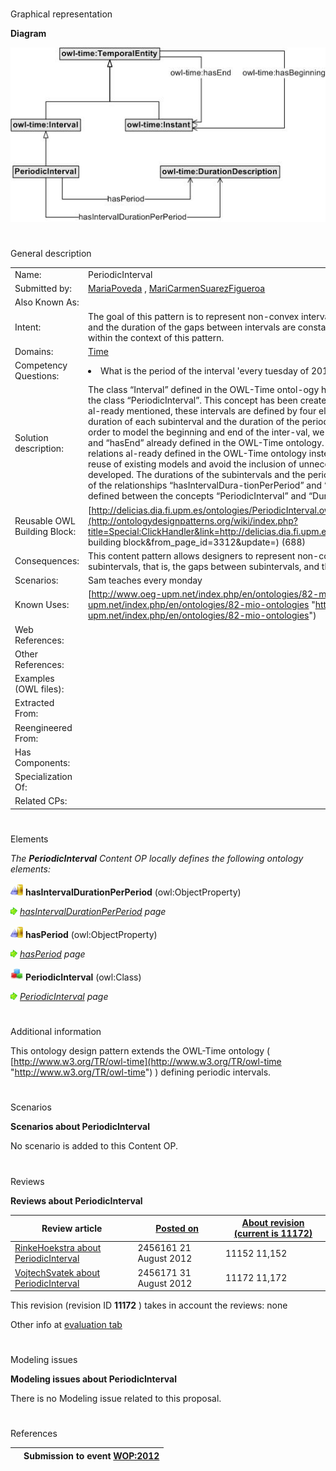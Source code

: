 # 

 Graphical representation



__Diagram__ 





[![Image:PeriodicIntervalv0.jpg](./PeriodicIntervalv0.jpg)](../Image/PeriodicIntervalv0.jpg.md "Image:PeriodicIntervalv0.jpg")





# 

 General description




|  |  |
| --- | --- |
|  Name:  |  PeriodicInterval  |
|  Submitted by:  | [MariaPoveda](../User/MariaPoveda.md "User:MariaPoveda")  , [MariCarmenSuarezFigueroa](../User/MariCarmenSuarezFigueroa.md "User:MariCarmenSuarezFigueroa")  |
|  Also Known As:  |  |
|  Intent:  |  The goal of this pattern is to represent non-convex intervals where the duration of each internal interval and the duration of the gaps between intervals are constant. These intervals are called periodic intervals within the context of this pattern.  |
|  Domains:  | [Time](../Community/Time.md "Community:Time")  |
|  Competency Questions:  | <li>       What is the period of the interval 'every tuesday of 2010'? The period is a week (weekly).      </li> |
|  Solution description:  |  The class “Interval” defined in the OWL-Time ontol-ogy has been extended within this pattern by means of the class “PeriodicInterval”. This concept has been created in order to define periodic intervals. As we have al-ready mentioned, these intervals are defined by four elements, namely, its beginning, its end, the duration of each subinterval and the duration of the period, that is, the gaps between two subintervals. In order to model the beginning and end of the inter-val, we have reused the relationships “hasBeginning” and “hasEnd” already defined in the OWL-Time ontology. By taking advantage of the concepts and relations al-ready defined in the OWL-Time ontology instead of creating new ones we both pro-mote the reuse of existing models and avoid the inclusion of unnecessary complexity within the pattern being developed. The durations of the subintervals and the period between them have been modelled by means of the relationships “hasIntervalDura-tionPerPeriod” and “hasPeriod” respectively. Both relationships are defined between the concepts “PeriodicInterval” and “DurationDescription”.  |
|  Reusable OWL Building Block:  | [http://delicias.dia.fi.upm.es/ontologies/PeriodicInterval.owl](http://ontologydesignpatterns.org/wiki/index.php?title=Special:ClickHandler&link=http://delicias.dia.fi.upm.es/ontologies/PeriodicInterval.owl&message=OWL building block&from_page_id=3312&update=)  (688)  |
|  Consequences:  |  This content pattern allows designers to represent non-convex intervals where the period between subintervals, that is, the gaps between subintervals, and the duration of the subintervals are constant.  |
|  Scenarios:  |  Sam teaches every monday  |
|  Known Uses:  | [http://www.oeg-upm.net/index.php/en/ontologies/82-mio-ontologies](http://www.oeg-upm.net/index.php/en/ontologies/82-mio-ontologies "http://www.oeg-upm.net/index.php/en/ontologies/82-mio-ontologies")  |
|  Web References:  |  |
|  Other References:  |  |
|  Examples (OWL files):  |  |
|  Extracted From:  |  |
|  Reengineered From:  |  |
|  Has Components:  |  |
|  Specialization Of:  |  |
|  Related CPs:  |  |



  





# 

 Elements



_The
 __PeriodicInterval__ 
 Content OP locally defines the following ontology elements:_ 





[![ObjectProperty](./20px-ObjectProperty.gif)](../Image/ObjectProperty.gif.md "ObjectProperty")
__hasIntervalDurationPerPeriod__ 
 (owl:ObjectProperty)
 
[![](./11px-ArrowRight.gif)](../Image/ArrowRight.gif.md "ArrowRight.gif")
_[hasIntervalDurationPerPeriod](./PeriodicInterval/hasIntervalDurationPerPeriod.md "Submissions:PeriodicInterval/hasIntervalDurationPerPeriod") 
 page_ 



[![ObjectProperty](./20px-ObjectProperty.gif)](../Image/ObjectProperty.gif.md "ObjectProperty")
__hasPeriod__ 
 (owl:ObjectProperty)
 
[![](./11px-ArrowRight.gif)](../Image/ArrowRight.gif.md "ArrowRight.gif")
_[hasPeriod](./PeriodicInterval/hasPeriod.md "Submissions:PeriodicInterval/hasPeriod") 
 page_ 



[![Class](./20px-Class.gif)](../Image/Class.gif.md "Class")
__PeriodicInterval__ 
 (owl:Class)
 
[![](./11px-ArrowRight.gif)](../Image/ArrowRight.gif.md "ArrowRight.gif")
_[PeriodicInterval](./PeriodicInterval.md "Submissions:PeriodicInterval/PeriodicInterval") 
 page_ 


# 

 Additional information



 This ontology design pattern extends the OWL-Time ontology (
 [http://www.w3.org/TR/owl-time](http://www.w3.org/TR/owl-time "http://www.w3.org/TR/owl-time") 
 ) defining periodic intervals.
 



  





# 

 Scenarios




__Scenarios about PeriodicInterval__ 


 No scenario is added to this Content OP.
 




# 

 Reviews




__Reviews about PeriodicInterval__ 



|  Review article  | [Posted on](../Property/CreationDate.md "Property:CreationDate")  | [About revision (current is 11172)](../Property/ReviewAboutVersion.md "Property:ReviewAboutVersion")  |
| --- | --- | --- |
| [RinkeHoekstra about PeriodicInterval](../Reviews/RinkeHoekstra_about_PeriodicInterval.md "Reviews:RinkeHoekstra about PeriodicInterval")  |  2456161  21 August 2012  |  11152  11,152  |
| [VojtechSvatek about PeriodicInterval](../Reviews/VojtechSvatek_about_PeriodicInterval.md "Reviews:VojtechSvatek about PeriodicInterval")  |  2456171  31 August 2012  |  11172  11,172  |



 This revision (revision ID
 __11172__ 
 ) takes in account the reviews: none
 



 Other info at
 [evaluation tab](http://ontologydesignpatterns.org/wiki/index.php?title=Submissions:PeriodicInterval&action=evaluation "http://ontologydesignpatterns.org/wiki/index.php?title=Submissions:PeriodicInterval&action=evaluation") 





  





# 

 Modeling issues




__Modeling issues about PeriodicInterval__ 


 There is no Modeling issue related to this proposal.
 




  





# 

 References



  






|  |  Submission to event [WOP:2012](../WOP/2012.md "WOP:2012")  |
| --- | --- |